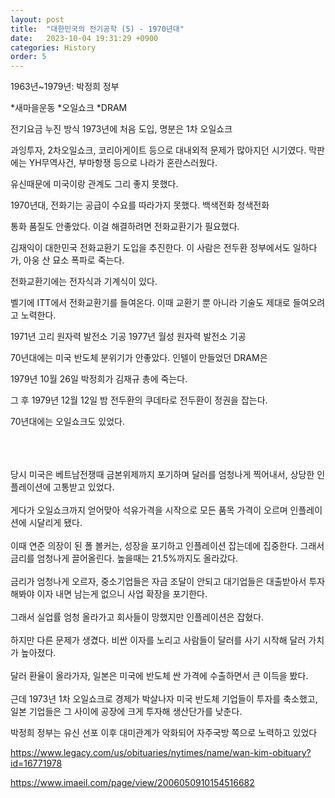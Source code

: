 ```yaml
---
layout: post
title:  "대한민국의 전기공학 (5) - 1970년대"
date:   2023-10-04 19:31:29 +0900
categories: History
order: 5
---
```


1963년~1979년: 박정희 정부

*새마을운동
*오일쇼크
*DRAM

전기요금 누진 방식 1973년에 처음 도입, 명분은 1차 오일쇼크

과잉투자, 2차오일쇼크, 코리아게이트 등으로 대내외적 문제가 많아지던 시기였다.
막판에는 YH무역사건, 부마항쟁 등으로 나라가 혼란스러웠다.

유신때문에 미국이랑 관계도 그리 좋지 못했다.

1970년대, 전화기는 공급이 수요를 따라가지 못했다.
백색전화 청색전화

통화 품질도 안좋았다.
이걸 해결하려면 전화교환기가 필요했다.

김재익이 대한민국 전화교환기 도입을 추진한다.
이 사람은 전두환 정부에서도 일하다가, 아웅 산 묘소 폭파로 죽는다.

전화교환기에는 전자식과 기계식이 있다.

벨기에 ITT에서 전화교환기를 들여온다. 이때 교환기 뿐 아니라 기술도 제대로 들여오려고 노력한다.

1971년 고리 원자력 발전소 기공
1977년 월성 원자력 발전소 기공


70년대에는 미국 반도체 분위기가 안좋았다. 인텔이 만들었던 DRAM은 

1979년 10월 26일 박정희가 김재규 총에 죽는다.

그 후 1979년 12월 12일 밤 전두환의 쿠데타로 전두환이 정권을 잡는다.

70년대에는 오일쇼크도 있었다.

<br>
<br>
<br>
당시 미국은 베트남전쟁때 금본위제까지 포기하며 달러를 엄청나게 찍어내서, 상당한 인플레이션에 고통받고 있었다.<br>
<br>
게다가 오일쇼크까지 얻어맞아 석유가격을 시작으로 모든 품목 가격이 오르며 인플레이션에 시달리게 됐다.<br>
<br>
이때 연준 의장이 된 폴 볼커는, 성장을 포기하고 인플레이션 잡는데에 집중한다. 그래서 금리를 엄청나게 끌어올린다. 높을때는 21.5%까지도 올라갔다.<br>
<br>
금리가 엄청나게 오르자, 중소기업들은 자금 조달이 안되고 대기업들은 대출받아서 투자해봐야 이자 내면 남는게 없으니 사업 확장을 포기한다.<br>
<br>
그래서 실업률 엄청 올라가고 회사들이 망했지만 인플레이션은 잡혔다.<br>
<br>
하지만 다른 문제가 생겼다. 비싼 이자를 노리고 사람들이 달러를 사기 시작해 달러 가치가 높아졌다.<br>
<br>
달러 환율이 올라가자, 일본은 미국에 반도체 싼 가격에 수출하면서 큰 이득을 봤다.<br>
<br>
근데 1973년 1차 오일쇼크로 경제가 박살나자 미국 반도체 기업들이 투자를 축소했고, 일본 기업들은 그 사이에 공장에 크게 투자해 생산단가를 낮춘다.

박정희 정부는 유신 선포 이후 대미관계가 악화되어 자주국방 쪽으로 노력하고 있었다<br>

https://www.legacy.com/us/obituaries/nytimes/name/wan-kim-obituary?id=16771978

https://www.imaeil.com/page/view/2006050910154516682